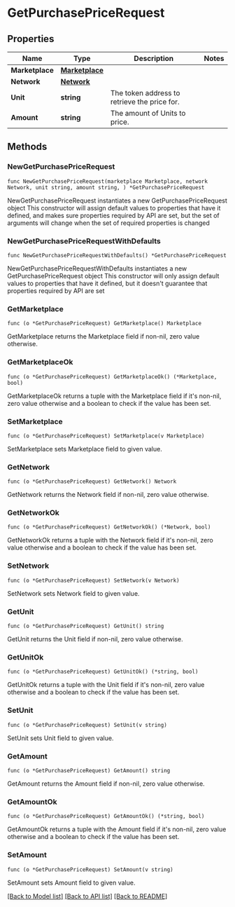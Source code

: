 # GetPurchasePriceRequest

## Properties

Name | Type | Description | Notes
------------ | ------------- | ------------- | -------------
**Marketplace** | [**Marketplace**](Marketplace.md) |  | 
**Network** | [**Network**](Network.md) |  | 
**Unit** | **string** | The token address to retrieve the price for. | 
**Amount** | **string** | The amount of Units to price. | 

## Methods

### NewGetPurchasePriceRequest

`func NewGetPurchasePriceRequest(marketplace Marketplace, network Network, unit string, amount string, ) *GetPurchasePriceRequest`

NewGetPurchasePriceRequest instantiates a new GetPurchasePriceRequest object
This constructor will assign default values to properties that have it defined,
and makes sure properties required by API are set, but the set of arguments
will change when the set of required properties is changed

### NewGetPurchasePriceRequestWithDefaults

`func NewGetPurchasePriceRequestWithDefaults() *GetPurchasePriceRequest`

NewGetPurchasePriceRequestWithDefaults instantiates a new GetPurchasePriceRequest object
This constructor will only assign default values to properties that have it defined,
but it doesn't guarantee that properties required by API are set

### GetMarketplace

`func (o *GetPurchasePriceRequest) GetMarketplace() Marketplace`

GetMarketplace returns the Marketplace field if non-nil, zero value otherwise.

### GetMarketplaceOk

`func (o *GetPurchasePriceRequest) GetMarketplaceOk() (*Marketplace, bool)`

GetMarketplaceOk returns a tuple with the Marketplace field if it's non-nil, zero value otherwise
and a boolean to check if the value has been set.

### SetMarketplace

`func (o *GetPurchasePriceRequest) SetMarketplace(v Marketplace)`

SetMarketplace sets Marketplace field to given value.


### GetNetwork

`func (o *GetPurchasePriceRequest) GetNetwork() Network`

GetNetwork returns the Network field if non-nil, zero value otherwise.

### GetNetworkOk

`func (o *GetPurchasePriceRequest) GetNetworkOk() (*Network, bool)`

GetNetworkOk returns a tuple with the Network field if it's non-nil, zero value otherwise
and a boolean to check if the value has been set.

### SetNetwork

`func (o *GetPurchasePriceRequest) SetNetwork(v Network)`

SetNetwork sets Network field to given value.


### GetUnit

`func (o *GetPurchasePriceRequest) GetUnit() string`

GetUnit returns the Unit field if non-nil, zero value otherwise.

### GetUnitOk

`func (o *GetPurchasePriceRequest) GetUnitOk() (*string, bool)`

GetUnitOk returns a tuple with the Unit field if it's non-nil, zero value otherwise
and a boolean to check if the value has been set.

### SetUnit

`func (o *GetPurchasePriceRequest) SetUnit(v string)`

SetUnit sets Unit field to given value.


### GetAmount

`func (o *GetPurchasePriceRequest) GetAmount() string`

GetAmount returns the Amount field if non-nil, zero value otherwise.

### GetAmountOk

`func (o *GetPurchasePriceRequest) GetAmountOk() (*string, bool)`

GetAmountOk returns a tuple with the Amount field if it's non-nil, zero value otherwise
and a boolean to check if the value has been set.

### SetAmount

`func (o *GetPurchasePriceRequest) SetAmount(v string)`

SetAmount sets Amount field to given value.



[[Back to Model list]](../README.md#documentation-for-models) [[Back to API list]](../README.md#documentation-for-api-endpoints) [[Back to README]](../README.md)


